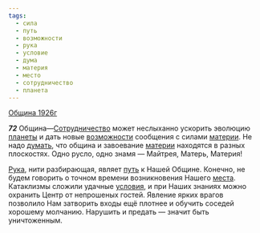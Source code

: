 ```yaml
---
tags:
  - сила
  - путь
  - возможности
  - рука
  - условие
  - дума
  - материя
  - место
  - сотрудничество
  - планета
---
```


[Община 1926г](https://127.0.0.1:4002/agni/1926)

___72___
Община—[Сотрудничество](../../../tags/#сотрудничество) может неслыханно ускорить эволюцию [планеты](../../../tags/#планета) и дать новые [возможности](../../../tags/#возможности) сообщения с силами [материи](../../../tags/#материя). Не надо [думать](../../../tags/#дума), что община и завоевание [материи](../../../tags/#материя) находятся в разных плоскостях. Одно русло, одно знамя — Майтрея, Матерь, Материя!   

[Рука](../../../tags/#рука), нити разбирающая, являет [путь](../../../tags/#путь) к Нашей Общине. Конечно, не будем говорить о точном времени возникновения Нашего [места](../../../tags/#место). Катаклизмы сложили удачные [условия](../../../tags/#условие), и при Наших знаниях можно охранить Центр от непрошеных гостей. Явление ярких врагов позволило Нам затворить входы ещё плотнее и обучить соседей хорошему молчанию. Нарушить и предать — значит быть уничтоженным.   

